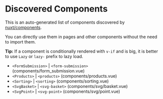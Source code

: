 # Discovered Components

This is an auto-generated list of components discovered by [nuxt/components](https://github.com/nuxt/components).

You can directly use them in pages and other components without the need to import them.

**Tip:** If a component is conditionally rendered with `v-if` and is big, it is better to use `Lazy` or `lazy-` prefix to lazy load.

- `<FormSubmission>` | `<form-submission>` (components/form_submission.vue)
- `<Products>` | `<products>` (components/products.vue)
- `<Sorting>` | `<sorting>` (components/sorting.vue)
- `<SvgBasket>` | `<svg-basket>` (components/svg/basket.vue)
- `<SvgPoint>` | `<svg-point>` (components/svg/point.vue)
